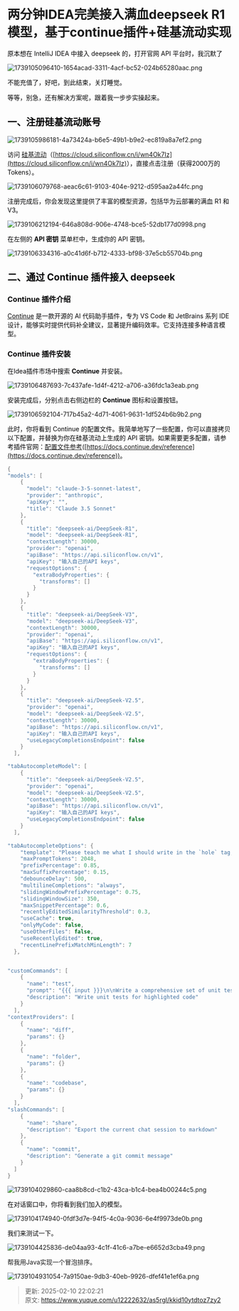 # 两分钟IDEA完美接入满血deepseek R1模型，基于continue插件+硅基流动实现



<font style="color:rgb(6, 6, 7);">原本想在 IntelliJ IDEA 中接入 deepseek 的，打开官网 API 平台时，我沉默了</font>

![1739105096410-1654acad-3311-4acf-bc52-024b65280aac.png](./img/j8i3RqnXxmimkwhg/1739105096410-1654acad-3311-4acf-bc52-024b65280aac-257232.png)

<font style="color:rgb(6, 6, 7);">不能充值了，好吧，到此结束，关灯睡觉。</font>

<font style="color:rgb(6, 6, 7);">等等，别急，还有解决方案呢，跟着我一步步实操起来。</font>

## <font style="color:rgb(6, 6, 7);">一、注册硅基流动账号</font>
![1739105986181-4a73424a-b6e5-49b1-b9e2-ec819a8a7ef2.png](./img/j8i3RqnXxmimkwhg/1739105986181-4a73424a-b6e5-49b1-b9e2-ec819a8a7ef2-187173.png)

<font style="color:rgb(6, 6, 7);">访问 </font>[硅基流动](https://cloud.siliconflow.cn/i/wn4Ok7Iz)<font style="color:rgb(6, 6, 7);">（</font>[https://cloud.siliconflow.cn/i/wn4Ok7Iz](https://cloud.siliconflow.cn/i/wn4Ok7Iz)<font style="color:rgb(6, 6, 7);">），直接点击注册（获得2000万的Tokens）。</font>

![1739106079768-aeac6c61-9103-404e-9212-d595aa2a44fc.png](./img/j8i3RqnXxmimkwhg/1739106079768-aeac6c61-9103-404e-9212-d595aa2a44fc-978213.png)

<font style="color:rgb(6, 6, 7);">注册完成后，你会发现这里提供了丰富的模型资源，包括华为云部署的满血 R1 和 V3。</font>

![1739106212194-646a808d-906e-4748-bce5-52db177d0998.png](./img/j8i3RqnXxmimkwhg/1739106212194-646a808d-906e-4748-bce5-52db177d0998-374436.png)



<font style="color:rgb(6, 6, 7);">在左侧的 </font>**<font style="color:rgb(6, 6, 7);">API 密钥</font>**<font style="color:rgb(6, 6, 7);"> 菜单栏中，生成你的 API 密钥。</font>

![1739106334316-a0c41d6f-b712-4333-bf98-37e5cb55704b.png](./img/j8i3RqnXxmimkwhg/1739106334316-a0c41d6f-b712-4333-bf98-37e5cb55704b-970798.png)

## <font style="color:rgb(6, 6, 7);">二、通过 Continue 插件接入 deepseek</font>
### <font style="color:rgb(6, 6, 7);">Continue 插件介绍</font>
[<font style="color:rgb(6, 6, 7);">Continue</font>](https://www.continue.dev/)<font style="color:rgb(6, 6, 7);"> 是一款开源的 AI 代码助手插件，专为 VS Code 和 JetBrains 系列 IDE 设计，能够实时提供代码补全建议，显著提升编码效率。它支持连接多种语言模型。</font>

### <font style="color:rgb(6, 6, 7);">Continue 插件安装</font>
<font style="color:rgb(6, 6, 7);">在Idea插件市场中搜索 </font>**<font style="color:rgb(6, 6, 7);">Continue</font>**<font style="color:rgb(6, 6, 7);"> 并安装。</font>

![1739106487693-7c437afe-1d4f-4212-a706-a36fdc1a3eab.png](./img/j8i3RqnXxmimkwhg/1739106487693-7c437afe-1d4f-4212-a706-a36fdc1a3eab-543040.png)

<font style="color:rgb(6, 6, 7);">安装完成后，分别点击右侧边栏的 </font>**<font style="color:rgb(6, 6, 7);">Continue</font>**<font style="color:rgb(6, 6, 7);"> 图标和设置按钮。</font>

![1739106592104-717b45a2-4d71-4061-9631-1df524b6b9b2.png](./img/j8i3RqnXxmimkwhg/1739106592104-717b45a2-4d71-4061-9631-1df524b6b9b2-969567.png)

<font style="color:rgb(6, 6, 7);">此时，你将看到 Continue 的配置文件。我简单地写了一些配置，你可以直接拷贝以下配置，并替换为你在硅基流动上生成的 API 密钥。如果需要更多配置，请参考插件官网：</font>[配置文件参考](https://docs.continue.dev/reference)([https://docs.continue.dev/reference](https://docs.continue.dev/reference))<font style="color:rgb(6, 6, 7);">。</font>

```java
{
"models": [
    {
      "model": "claude-3-5-sonnet-latest",
      "provider": "anthropic",
      "apiKey": "",
      "title": "Claude 3.5 Sonnet"
    },
    {
      "title": "deepseek-ai/DeepSeek-R1",
      "model": "deepseek-ai/DeepSeek-R1",
      "contextLength": 30000,
      "provider": "openai",
      "apiBase": "https://api.siliconflow.cn/v1",
      "apiKey": "输入自己的API keys",
      "requestOptions": {
        "extraBodyProperties": {
          "transforms": []
        }
      }
    },
    {
      "title": "deepseek-ai/DeepSeek-V3",
      "model": "deepseek-ai/DeepSeek-V3",
      "contextLength": 30000,
      "provider": "openai",
      "apiBase": "https://api.siliconflow.cn/v1",
      "apiKey": "输入自己的API keys",
      "requestOptions": {
        "extraBodyProperties": {
          "transforms": []
        }
      }
    },
    {
      "title": "deepseek-ai/DeepSeek-V2.5",
      "provider": "openai",
      "model": "deepseek-ai/DeepSeek-V2.5",
      "contextLength": 30000,
      "apiBase": "https://api.siliconflow.cn/v1",
      "apiKey": "输入自己的API keys",
      "useLegacyCompletionsEndpoint": false
    }
  ],

"tabAutocompleteModel": [
    {
      "title": "deepseek-ai/DeepSeek-V2.5",
      "provider": "openai",
      "model": "deepseek-ai/DeepSeek-V2.5",
      "contextLength": 30000,
      "apiBase": "https://api.siliconflow.cn/v1",
      "apiKey": "输入自己的API keys",
      "useLegacyCompletionsEndpoint": false
    }
  ],
    
"tabAutocompleteOptions": {
    "template": "Please teach me what I should write in the `hole` tag, but without any further explanation and code backticks, i.e., as if you are directly outputting to a code editor. It can be codes or comments or strings. Don't provide existing & repetitive codes. If the provided prefix and suffix contain incomplete code and statement, your response should be able to be directly concatenated to the provided prefix and suffix. Also note that I may tell you what I'd like to write inside comments. \n{{{prefix}}}<hole></hole>{{{suffix}}}\n\nPlease be aware of the environment the hole is placed, e.g., inside strings or comments or code blocks, and please don't wrap your response in ```. You should always provide non-empty output.\n",
    "maxPromptTokens": 2048,
    "prefixPercentage": 0.85,
    "maxSuffixPercentage": 0.15,
    "debounceDelay": 500,
    "multilineCompletions": "always",
    "slidingWindowPrefixPercentage": 0.75,
    "slidingWindowSize": 350,
    "maxSnippetPercentage": 0.6,
    "recentlyEditedSimilarityThreshold": 0.3,
    "useCache": true,
    "onlyMyCode": false,
    "useOtherFiles": false,
    "useRecentlyEdited": true,
    "recentLinePrefixMatchMinLength": 7
  },


"customCommands": [
    {
      "name": "test",
      "prompt": "{{{ input }}}\n\nWrite a comprehensive set of unit tests for the selected code. It should setup, run tests that check for correctness including important edge cases, and teardown. Ensure that the tests are complete and sophisticated. Give the tests just as chat output, don't edit any file.",
      "description": "Write unit tests for highlighted code"
    }
  ],
"contextProviders": [
    {
      "name": "diff",
      "params": {}
    },
    {
      "name": "folder",
      "params": {}
    },
    {
      "name": "codebase",
      "params": {}
    }
  ],
"slashCommands": [
    {
      "name": "share",
      "description": "Export the current chat session to markdown"
    },
    {
      "name": "commit",
      "description": "Generate a git commit message"
    }
  ]
}
```

![1739104029860-caa8b8cd-c1b2-43ca-b1c4-bea4b00244c5.png](./img/j8i3RqnXxmimkwhg/1739104029860-caa8b8cd-c1b2-43ca-b1c4-bea4b00244c5-312994.png)

<font style="color:rgb(6, 6, 7);">在对话窗口中，你将看到我们加入的模型。</font>

![1739104174940-0fdf3d7e-94f5-4c0a-9036-6e4f9973de0b.png](./img/j8i3RqnXxmimkwhg/1739104174940-0fdf3d7e-94f5-4c0a-9036-6e4f9973de0b-389425.png)



<font style="color:rgb(6, 6, 7);">我们来测试一下。</font>

![1739104425836-de04aa93-4c1f-41c6-a7be-e6652d3cba49.png](./img/j8i3RqnXxmimkwhg/1739104425836-de04aa93-4c1f-41c6-a7be-e6652d3cba49-414280.png)

帮我用Java实现一个冒泡排序。

![1739104931054-7a9150ae-9db3-40eb-9926-dfef41e1ef6a.png](./img/j8i3RqnXxmimkwhg/1739104931054-7a9150ae-9db3-40eb-9926-dfef41e1ef6a-766625.png)

<font style="color:rgb(6, 6, 7);"></font>

<font style="color:rgb(6, 6, 7);"></font>



> 更新: 2025-02-10 22:02:21  
> 原文: <https://www.yuque.com/u12222632/as5rgl/kkid10ytdtoz7zy2>